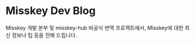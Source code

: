 # Misskey Dev Blog
Misskey 개발 본부 및 misskey-hub 비공식 번역 프로젝트에서, Misskey에 대한 최신 정보나 팁 등을 전해 드립니다.

<MkIndex v-slot="{ page }" :sort="(a, b) => b.createdTime - a.createdTime">
	<MkBlogPagePreview :page="page"/>
</MkIndex>
